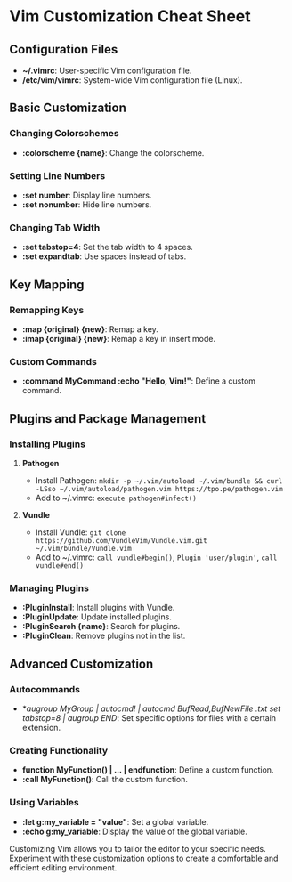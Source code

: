 # Vim Customization Cheat Sheet

## Configuration Files

- **~/.vimrc**: User-specific Vim configuration file.
- **/etc/vim/vimrc**: System-wide Vim configuration file (Linux).

## Basic Customization

### Changing Colorschemes

- **:colorscheme {name}**: Change the colorscheme.

### Setting Line Numbers

- **:set number**: Display line numbers.
- **:set nonumber**: Hide line numbers.

### Changing Tab Width

- **:set tabstop=4**: Set the tab width to 4 spaces.
- **:set expandtab**: Use spaces instead of tabs.

## Key Mapping

### Remapping Keys

- **:map {original} {new}**: Remap a key.
- **:imap {original} {new}**: Remap a key in insert mode.

### Custom Commands

- **:command MyCommand :echo "Hello, Vim!"**: Define a custom command.

## Plugins and Package Management

### Installing Plugins

1. **Pathogen**
   - Install Pathogen: `mkdir -p ~/.vim/autoload ~/.vim/bundle && curl -LSso ~/.vim/autoload/pathogen.vim https://tpo.pe/pathogen.vim`
   - Add to ~/.vimrc: `execute pathogen#infect()`

2. **Vundle**
   - Install Vundle: `git clone https://github.com/VundleVim/Vundle.vim.git ~/.vim/bundle/Vundle.vim`
   - Add to ~/.vimrc: `call vundle#begin()`, `Plugin 'user/plugin'`, `call vundle#end()`

### Managing Plugins

- **:PluginInstall**: Install plugins with Vundle.
- **:PluginUpdate**: Update installed plugins.
- **:PluginSearch {name}**: Search for plugins.
- **:PluginClean**: Remove plugins not in the list.

## Advanced Customization

### Autocommands

- **augroup MyGroup | autocmd! | autocmd BufRead,BufNewFile *.txt set tabstop=8 | augroup END**: Set specific options for files with a certain extension.

### Creating Functionality

- **function MyFunction() | ... | endfunction**: Define a custom function.
- **:call MyFunction()**: Call the custom function.

### Using Variables

- **:let g:my_variable = "value"**: Set a global variable.
- **:echo g:my_variable**: Display the value of the global variable.

Customizing Vim allows you to tailor the editor to your specific needs. Experiment with these customization options to create a comfortable and efficient editing environment.

